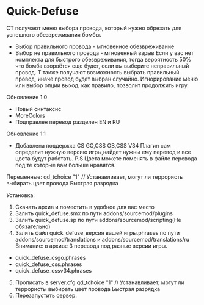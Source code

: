 # Quick-Defuse
CT получают меню выбора провода, который нужно обрезать для успешного обезвреживания бомбы.
- Выбор правильного провода - мгновенное обезвреживание
- Выбор не правильного провода - мгновенный взрыв
Если у вас нет комплекта для быстрого обезвреживания, тогда вероятность 50% что бомба взорвётся еще будет, если вы выберите неправильный провод.
T также получают возможность выбрать правильный провод, иначе провод будет выбран случайно.
Игнорирование меню или выбор опции выход, как правило, позволит продолжить игру.

Обновление 1.0
- Новый синтаксис
- MoreColors
- Подправлен перевод разделен EN и RU

Обновление 1.1 
- Добавлена поддержка CS GO,CSS OB,CSS V34 
Плагин сам определит нужную версию игры,найдет нужны ему перевод и все цвета будут работать. 
P.S Цвета можете поменять в файле перевода под те которые вам больше нравятся.

Переменные:
qd_tchoice "1" // Устанавливает, могут ли террористы выбирать цвет провода Быстрая разрядка

Установка:
1. Скачать архив и поместить в удобное для вас место
2. Залить quick_defuse.smx по пути addons/sourcemod/plugins
3. Залить quick_defuse.sp по пути addons/sourcemod/scripting(Не обязательно)
4. Залить файл quick_defuse_версия вашей игры.phrases по пути addons/sourcemod/translations и addons/sourcemod/translations/ru
Внимание: в архиве 3 перевода под разные версии игры.
- quick_defuse_csgo.phrases
- quick_defuse_css.phrases
- quick_defuse_cssv34.phrases
5. Прописать в server.cfg
qd_tchoice "1" // Устанавливает, могут ли террористы выбирать цвет провода Быстрая разрядка
6. Перезапустить сервер.
